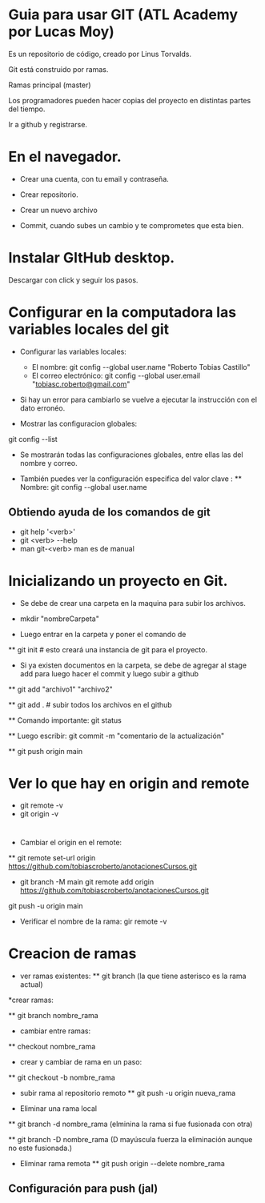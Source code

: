 # Guia para usar GIT (ATL Academy por Lucas Moy)

Es un repositorio de código, creado por Linus Torvalds. 

Git está construido por ramas. 

Ramas principal (master)

Los programadores pueden hacer copias del proyecto en distintas partes del tiempo.

Ir a github y registrarse. 

# En el navegador. 

* Crear una cuenta, con tu email y contraseña. 
* Crear repositorio.
* Crear un nuevo archivo 

* Commit, cuando subes un cambio y te comprometes que esta bien. 

# Instalar GItHub desktop. 

Descargar con click y seguir los pasos. 

# Configurar en la computadora las variables locales del  git

* Configurar las variables locales: 

    * El nombre:  git config --global user.name "Roberto Tobias Castillo"
    * El correo electrónico: git config --global user.email "tobiasc.roberto@gmail.com" 

* Si hay un error para cambiarlo se vuelve a ejecutar la instrucción con el dato erronéo. 

* Mostrar las configuracion globales:

git config --list 

* Se mostrarán todas las configuraciones globales, entre ellas las del nombre y correo. 

* También puedes ver la configuración especifica del valor clave : 
** Nombre: git config --global user.name 

## Obtiendo ayuda de los comandos de git 

* git help '\<verb>'
* git \<verb> --help
* man git-\<verb> man es de manual

# Inicializando un proyecto en Git. 

* Se debe de crear una carpeta en la maquina para subir los archivos. 

* mkdir "nombreCarpeta" 

* Luego entrar en la carpeta y poner el comando de 

** git init  # esto creará una instancia de git para el proyecto. 

* Si ya existen documentos en la carpeta, se debe de agregar al stage add para luego hacer el commit y luego subir a github

** git add "archivo1" "archivo2" 

** git add . # subir todos los archivos en el github

** Comando importante: git status 

** Luego escribir: git commit -m "comentario de la actualización"

** git push origin main


# Ver lo que hay en origin and remote 

* git remote -v 
* git origin -v

# 

* Cambiar el origin en el remote: 

** git remote set-url origin https://github.com/tobiascroberto/anotacionesCursos.git 

* git branch -M main 
git remote add origin  https://github.com/tobiascroberto/anotacionesCursos.git 

git push -u origin main

* Verificar el nombre de la rama: gir remote -v 



# Creacion de ramas 

* ver ramas existentes: 
** git branch (la que tiene asterisco es la rama actual)

*crear ramas: 

** git branch nombre_rama

* cambiar entre ramas: 

** checkout nombre_rama

* crear y cambiar de rama en un paso: 

** git checkout -b nombre_rama

* subir rama al repositorio remoto
** git push -u origin nueva_rama

* Eliminar una rama local 

** git branch -d nombre_rama (elminina la rama si fue fusionada con otra)

** git branch -D nombre_rama (D mayúscula fuerza la eliminación aunque no este fusionada.)

* Eliminar rama remota
** git push origin --delete nombre_rama



## Configuración para push (jal)




